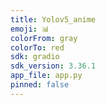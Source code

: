 ```yaml
---
title: Yolov5_anime
emoji: 📊
colorFrom: gray
colorTo: red
sdk: gradio
sdk_version: 3.36.1
app_file: app.py
pinned: false
---
```

